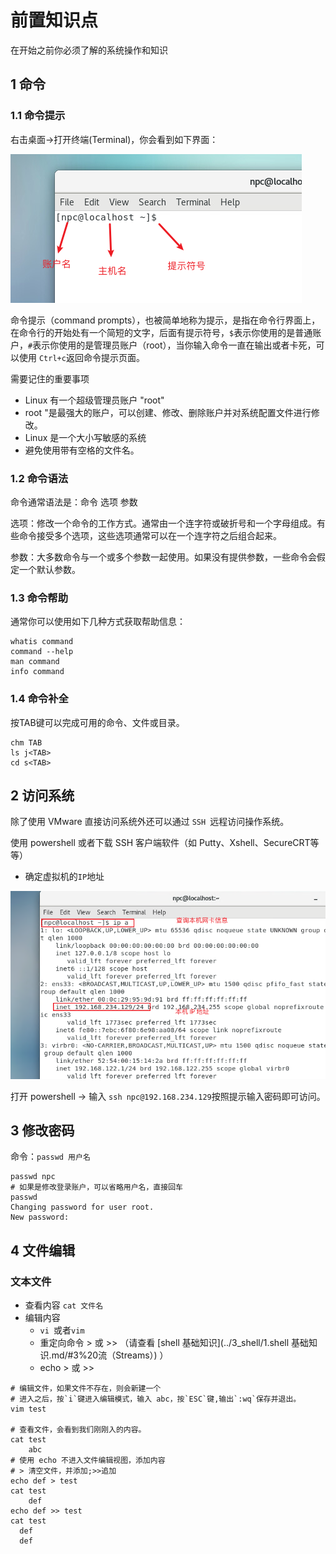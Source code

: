 # 前置知识点

在开始之前你必须了解的系统操作和知识

## 1 命令

### 1.1 命令提示

右击桌面->打开终端(Terminal)，你会看到如下界面：

![image-20220425091430875](../images//image-20220425091430875.png)

命令提示（command prompts），也被简单地称为提示，是指在命令行界面上，在命令行的开始处有一个简短的文字，后面有提示符号，`$`表示你使用的是普通账户，`#`表示你使用的是管理员账户（root），当你输入命令一直在输出或者卡死，可以使用 `Ctrl+c`返回命令提示页面。

需要记住的重要事项

- Linux 有一个超级管理员账户 "root"
- root "是最强大的账户，可以创建、修改、删除账户并对系统配置文件进行修改。
- Linux 是一个大小写敏感的系统
- 避免使用带有空格的文件名。

### 1.2 命令语法

命令通常语法是：命令 选项 参数

​	选项：修改一个命令的工作方式。通常由一个连字符或破折号和一个字母组成。有些命令接受多个选项，这些选项通常可以在一个连字符之后组合起来。

​	参数：大多数命令与一个或多个参数一起使用。如果没有提供参数，一些命令会假定一个默认参数。

### 1.3 命令帮助

通常你可以使用如下几种方式获取帮助信息：

```shell
whatis command 
command --help
man command
info command
```

### 1.4 命令补全

按TAB键可以完成可用的命令、文件或目录。

```shell
chm TAB
ls j<TAB>
cd s<TAB>
```





## 2 访问系统

除了使用 VMware 直接访问系统外还可以通过 `SSH `远程访问操作系统。

使用 powershell 或者下载 SSH 客户端软件（如 Putty、Xshell、SecureCRT等等）

- 确定虚拟机的`IP`地址

![image-20220425092931482](../images//image-20220425092931482.png)

打开 powershell -> 输入 `ssh npc@192.168.234.129`按照提示输入密码即可访问。

## 3 修改密码

命令：`passwd 用户名`

```shell
passwd npc
# 如果是修改登录账户，可以省略用户名，直接回车
passwd 
Changing password for user root.
New password: 
```

## 4 文件编辑

### 文本文件

- 查看内容 `cat 文件名`
- 编辑内容
  - `vi `或者`vim ` 
  - 重定向命令 > 或 >> （请查看 [shell 基础知识](../3_shell/1.shell 基础知识.md/#3%20流（Streams）) ）
  - echo > 或 >>

```
# 编辑文件，如果文件不存在，则会新建一个
# 进入之后，按`i`键进入编辑模式，输入 abc，按`ESC`键,输出`:wq`保存并退出。
vim test

# 查看文件，会看到我们刚刚入的内容。
cat test 
	abc
# 使用 echo 不进入文件编辑视图，添加内容
# > 清空文件，并添加;>>追加
echo def > test
cat test 
	def
echo def >> test
cat test
  def
  def
```




